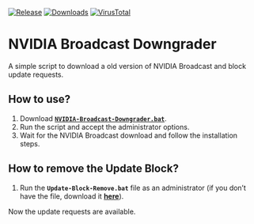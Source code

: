 [![Release](https://img.shields.io/github/v/release/KaioHSG/nvidia-broadcast-downgrader)](https://github.com/KaioHSG/nvidia-broadcast-downgrader/releases/latest)
[![Downloads](https://img.shields.io/github/downloads/KaioHSG/nvidia-broadcast-downgrader/total)](https://github.com/KaioHSG/nvidia-broadcast-downgrader/releases)
[![VirusTotal](https://img.shields.io/badge/virustotal-status-navy)](https://www.virustotal.com/gui/file/03d70c9fb9b95af7f67d4d83401a677337a5c84c12e4a6b2284f49d6746a25a7)

# NVIDIA Broadcast Downgrader

A simple script to download a old version of NVIDIA Broadcast and block update requests.

## How to use?

1. Download [**`NVIDIA-Broadcast-Downgrader.bat`**](https://github.com/KaioHSG/nvidia-broadcast-downgrader/releases/latest).
2. Run the script and accept the administrator options.
3. Wait for the NVIDIA Broadcast download and follow the installation steps.

## How to remove the Update Block?

1. Run the **`Update-Block-Remove.bat`** file as an administrator (if you don’t have the file, download it [**here**](https://github.com/KaioHSG/nvidia-broadcast-downgrader/blob/main/Update-Block-Remove.bat)).

Now the update requests are available.
